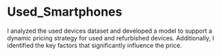 # Used_Smartphones
I analyzed the used devices dataset and developed a model to support a dynamic pricing strategy for used and refurbished devices. Additionally, I identified the key factors that significantly influence the price.
